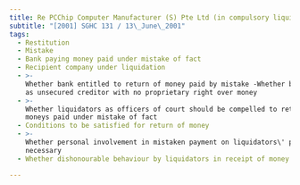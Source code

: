 ```yaml
---
title: Re PCChip Computer Manufacturer (S) Pte Ltd (in compulsory liquidation)
subtitle: "[2001] SGHC 131 / 13\_June\_2001"
tags:
  - Restitution
  - Mistake
  - Bank paying money paid under mistake of fact
  - Recipient company under liquidation
  - >-
    Whether bank entitled to return of money paid by mistake -Whether bank ranks
    as unsecured creditor with no proprietary right over money
  - >-
    Whether liquidators as officers of court should be compelled to return
    moneys paid under mistake of fact
  - Conditions to be satisfied for return of money
  - >-
    Whether personal involvement in mistaken payment on liquidators\' part
    necessary
  - Whether dishonourable behaviour by liquidators in receipt of money necessary

---
```


